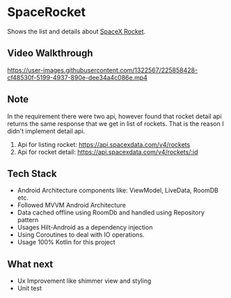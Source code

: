 # SpaceRocket
Shows the list and details about [SpaceX Rocket](https://github.com/r-spacex/SpaceX-API).

## Video Walkthrough
https://user-images.githubusercontent.com/1322567/225858428-cf48530f-5199-4937-890e-dee34a4c086e.mp4

## Note
In the requirement there were two api,  however found that rocket detail api returns the same response that we get in list of rockets. That is the reason I didn't implement detail api.

1. Api for listing rocket:
https://api.spacexdata.com/v4/rockets
2. Api for rocket detail:
https://api.spacexdata.com/v4/rockets/:id

## Tech Stack
- Android Architecture components like: ViewModel, LiveData, RoomDB etc.
- Followed MVVM Android Architecture 
- Data cached offline using RoomDb and handled using Repository pattern
- Usages Hilt-Android as a dependency injection
- Using Coroutines to deal with IO operations.
- Usage 100% Kotlin for this project



## What next
- Ux Improvement like shimmer view and styling
- Unit test
